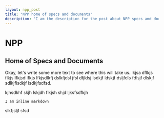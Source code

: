 ```yaml
---
layout: npp_post
title: "NPP home of specs and documents"
description: "I am the description for the post about NPP specs and documents"
---
```

# NPP
## Home of Specs and Documents
Okay, let's write some more text to see where this will take us. lkjsa dflkjs flkjs lfkjsd lfkjs lfkjsdlkfj dslkfjdsl jfsl dfjldsj lsdkjf ldskjf dsljfdls fdlsjf dlskjf sdlkjflsdkjf lsdkjfsdfsd.

kjhsdkhf skjh lskjdh flkjsh shjd ljksfsdfkjh 

`I am inline markdown`


slkfjsljf sfsd


